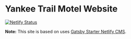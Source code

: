 # Yankee Trail Motel Website

[![Netlify Status](https://api.netlify.com/api/v1/badges/57c92068-5dd3-4cf5-bdca-3bada9bfa426/deploy-status)](https://app.netlify.com/sites/upbeat-hermann-3753fc/deploys)

**Note:** This site is based on uses [Gatsby Starter Netlify CMS](https://github.com/netlify-templates/gatsby-starter-netlify-cms).

